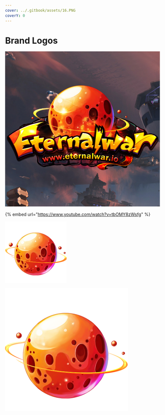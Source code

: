 ```yaml
---
cover: ../.gitbook/assets/16.PNG
coverY: 0
---
```


# Brand Logos

![](../.gitbook/assets/logo.png)

{% embed url="https://www.youtube.com/watch?v=tbOMY8zWsfg" %}

![200X200](<../.gitbook/assets/200X200 (1).PNG>)

![](../.gitbook/assets/400x400.PNG)

